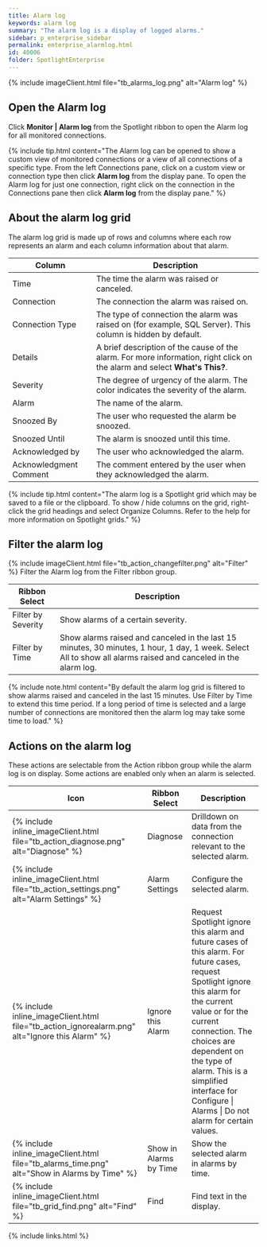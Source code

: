 ```yaml
---
title: Alarm log
keywords: alarm log
summary: "The alarm log is a display of logged alarms."
sidebar: p_enterprise_sidebar
permalink: enterprise_alarmlog.html
id: 40006
folder: SpotlightEnterprise
---
```


{% include imageClient.html file="tb_alarms_log.png" alt="Alarm log" %}

## Open the Alarm log

Click **Monitor \| Alarm log** from the Spotlight ribbon to open the Alarm log for all monitored connections.

{% include tip.html content="The Alarm log can be opened to show a custom view of monitored connections or a view of all connections of a specific type. From the left Connections pane, click on a custom view or connection type then click **Alarm log** from the display pane. To open the Alarm log for just one connection, right click on the connection in the Connections pane then click **Alarm log** from the display pane." %}


## About the alarm log grid

The alarm log grid is made up of rows and columns where each row represents an alarm and each column information about that alarm.

Column | Description
-------|------------
Time | The time the alarm was raised or canceled.
Connection | The connection the alarm was raised on.
Connection Type | The type of connection the alarm was raised on (for example, SQL Server). This column is hidden by default.
Details | A brief description of the cause of the alarm. For more information, right click on the alarm and select **What's This?**.
Severity | The degree of urgency of the alarm. The color indicates the severity of the alarm.
Alarm | The name of the alarm.
Snoozed By | The user who requested the alarm be snoozed.
Snoozed Until | The alarm is snoozed until this time.
Acknowledged by | The user who acknowledged the alarm.
Acknowledgment Comment | The comment entered by the user when they acknowledged the alarm.

{% include tip.html content="The alarm log is a Spotlight grid which may be saved to a file or the clipboard. To show / hide columns on the grid, right-click the grid headings and select Organize Columns. Refer to the help for more information on Spotlight grids." %}


## Filter the alarm log
{% include imageClient.html file="tb_action_changefilter.png" alt="Filter" %}
Filter the Alarm log from the Filter ribbon group.

Ribbon Select | Description
--------------|------------
Filter by Severity | Show alarms of a certain severity.
Filter by Time | Show alarms raised and canceled in the last 15 minutes, 30 minutes, 1 hour, 1 day, 1 week. Select All to show all alarms raised and canceled in the alarm log.

{% include note.html content="By default the alarm log grid is filtered to show alarms raised and canceled in the last 15 minutes. Use Filter by Time to extend this time period. If a long period of time is selected and a large number of connections are monitored then the alarm log may take some time to load." %}

## Actions on the alarm log
These actions are selectable from the Action ribbon group while the alarm log is on display. Some actions are enabled only when an alarm is selected.

Icon | Ribbon Select | Description
-----|---------------|-------------
{% include inline_imageClient.html file="tb_action_diagnose.png" alt="Diagnose" %} | Diagnose | Drilldown on data from the connection relevant to the selected alarm.
{% include inline_imageClient.html file="tb_action_settings.png" alt="Alarm Settings" %} | Alarm Settings | Configure the selected alarm.
{% include inline_imageClient.html file="tb_action_ignorealarm.png" alt="Ignore this Alarm" %} | Ignore this Alarm | Request Spotlight ignore this alarm and future cases of this alarm. For future cases, request Spotlight ignore this alarm for the current value or for the current connection. The choices are dependent on the type of alarm. This is a simplified interface for Configure \| Alarms \| Do not alarm for certain values.
{% include inline_imageClient.html file="tb_alarms_time.png" alt="Show in Alarms by Time" %} | Show in Alarms by Time | Show the selected alarm in alarms by time.
{% include inline_imageClient.html file="tb_grid_find.png" alt="Find" %} | Find | Find text in the display.

{% include links.html %}

